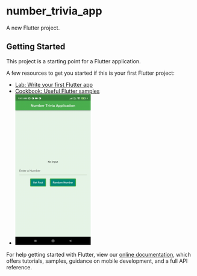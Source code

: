 # number_trivia_app

A new Flutter project.

## Getting Started

This project is a starting point for a Flutter application.

A few resources to get you started if this is your first Flutter project:

- [Lab: Write your first Flutter app](https://flutter.dev/docs/get-started/codelab)
- [Cookbook: Useful Flutter samples](https://flutter.dev/docs/cookbook)
- <img src="assets/rec.gif" alt="Demo Recording" width="200" height="400">

For help getting started with Flutter, view our
[online documentation](https://flutter.dev/docs), which offers tutorials,
samples, guidance on mobile development, and a full API reference.
